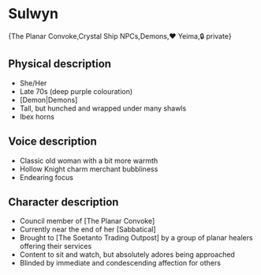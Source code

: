 # Sulwyn

{The Planar Convoke,Crystal Ship NPCs,Demons,❤️ Yeima,🔒 private}

## **Physical description**
- She/Her
- Late 70s (deep purple colouration)
- [Demon|Demons]
- Tall, but hunched and wrapped under many shawls
- Ibex horns

## **Voice description**
- Classic old woman with a bit more warmth
- Hollow Knight charm merchant bubbliness
- Endearing focus

## **Character description**
- Council member of [The Planar Convoke]
- Currently near the end of her [Sabbatical]
- Brought to [The Soetanto Trading Outpost] by a group of planar healers offering their services
- Content to sit and watch, but absolutely adores being approached
- Blinded by immediate and condescending affection for others
